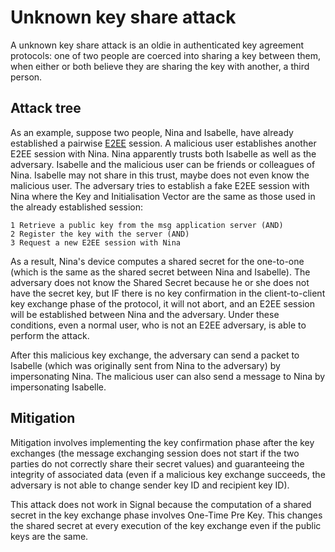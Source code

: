 # Unknown key share attack

A unknown key share attack is an oldie in authenticated key agreement protocols: one of two people are coerced into sharing a key between them, when either or both believe they are sharing the key with another, a third person.

## Attack tree

As an example, suppose two people, Nina and Isabelle, have already established a pairwise [E2EE](https://github.com/tymyrddin/trees/wiki/E2EE-threat-model.md) session. A malicious user establishes another E2EE session with Nina. Nina apparently trusts both Isabelle as well as the adversary. Isabelle and the malicious user can be friends or colleagues of Nina. Isabelle may not share in this trust, maybe does not even know the malicious user. The adversary tries to establish a fake E2EE session with Nina where the Key and Initialisation Vector are the same as those used in the already established session:

    1 Retrieve a public key from the msg application server (AND)
    2 Register the key with the server (AND)
    3 Request a new E2EE session with Nina 

As a result, Nina's device computes a shared secret for the one-to-one (which is the same as the shared secret between Nina and Isabelle). The adversary does not know the Shared Secret because he or she does not have the secret key, but IF there is no key confirmation in the client-to-client key exchange phase of the protocol, it will not abort, and an E2EE session will be established between Nina and the adversary. Under these conditions, even a normal user, who is not an E2EE adversary, is able to perform the attack.

After this malicious key exchange, the adversary can send a packet to Isabelle (which was originally sent from Nina to the adversary) by impersonating Nina. The malicious user can also send a message to Nina by impersonating Isabelle.

## Mitigation

Mitigation involves implementing the key confirmation phase after the key exchanges (the message exchanging session does not start if the two parties do not correctly share their secret values) and guaranteeing the integrity of associated data (even if a malicious key exchange succeeds, the adversary is not able to change sender key ID and recipient key ID).

This attack does not work in Signal because the computation of a shared secret in the key exchange phase involves One-Time Pre Key. This changes the shared secret at every execution of the key exchange even if the public keys are the same.


